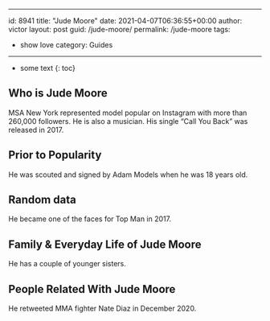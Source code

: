  ---
id: 8941
title: "Jude Moore"
date: 2021-04-07T06:36:55+00:00
author: victor
layout: post
guid: /jude-moore/
permalink: /jude-moore
tags:
 - show love
category: Guides
---

* some text
{: toc}

## Who is Jude Moore

MSA New York represented model popular on Instagram with more than 260,000 followers. He is also a musician. His single &#8220;Call You Back&#8221; was released in 2017. 

## Prior to Popularity

He was scouted and signed by Adam Models when he was 18 years old. 

## Random data

He became one of the faces for Top Man in 2017. 

## Family & Everyday Life of Jude Moore

He has a couple of younger sisters. 

## People Related With Jude Moore

He retweeted MMA fighter Nate Diaz in December 2020.
 